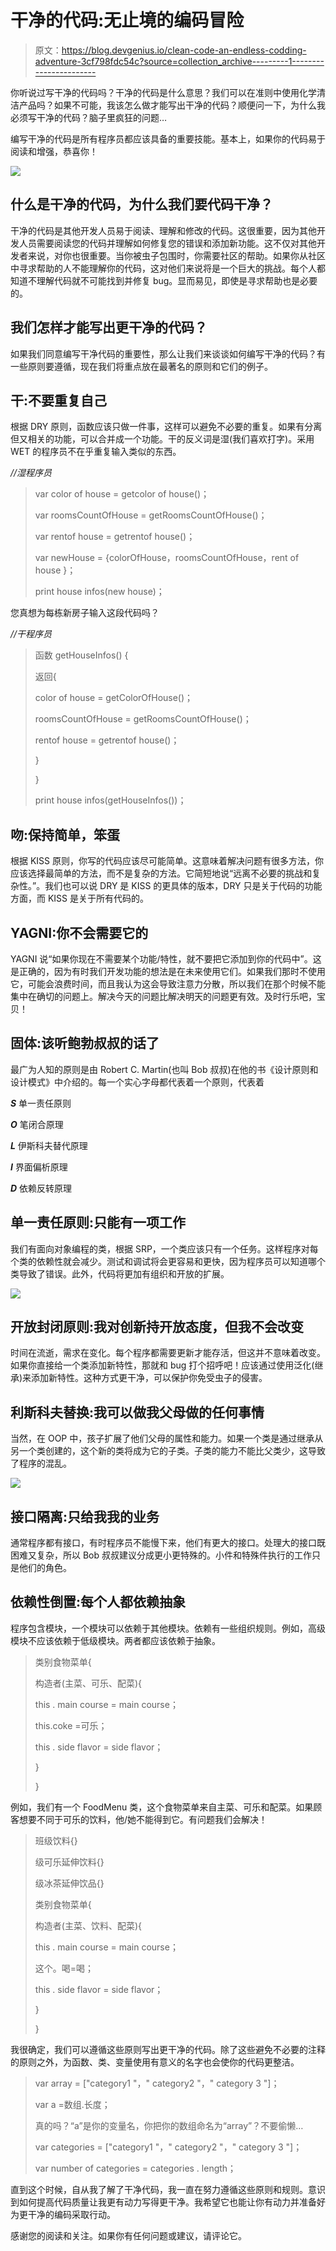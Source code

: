 # 干净的代码:无止境的编码冒险

> 原文：<https://blog.devgenius.io/clean-code-an-endless-codding-adventure-3cf798fdc54c?source=collection_archive---------1----------------------->

你听说过写干净的代码吗？干净的代码是什么意思？我们可以在准则中使用化学清洁产品吗？如果不可能，我该怎么做才能写出干净的代码？顺便问一下，为什么我必须写干净的代码？脑子里疯狂的问题…

编写干净的代码是所有程序员都应该具备的重要技能。基本上，如果你的代码易于阅读和增强，恭喜你！

![](img/30af2d913dff56139f1a6d28f4cf83dc.png)

## 什么是干净的代码，为什么我们要代码干净？

干净的代码是其他开发人员易于阅读、理解和修改的代码。这很重要，因为其他开发人员需要阅读您的代码并理解如何修复您的错误和添加新功能。这不仅对其他开发者来说，对你也很重要。当你被虫子包围时，你需要社区的帮助。如果你从社区中寻求帮助的人不能理解你的代码，这对他们来说将是一个巨大的挑战。每个人都知道不理解代码就不可能找到并修复 bug。显而易见，即使是寻求帮助也是必要的。

## **我们怎样才能写出更干净的代码？**

如果我们同意编写干净代码的重要性，那么让我们来谈谈如何编写干净的代码？有一些原则要遵循，现在我们将重点放在最著名的原则和它们的例子。

## **干:不要重复自己**

根据 DRY 原则，函数应该只做一件事，这样可以避免不必要的重复。如果有分离但又相关的功能，可以合并成一个功能。干的反义词是湿(我们喜欢打字)。采用 WET 的程序员不在乎重复输入类似的东西。

*//湿程序员*

> var color of house = getcolor of house()；
> 
> var roomsCountOfHouse = getRoomsCountOfHouse()；
> 
> var rentof house = getrentof house()；
> 
> var newHouse = {colorOfHouse，roomsCountOfHouse，rent of house }；
> 
> print house infos(new house)；

您真想为每栋新房子输入这段代码吗？

*//干程序员*

> 函数 getHouseInfos() {
> 
> 返回{
> 
> color of house = getColorOfHouse()；
> 
> roomsCountOfHouse = getRoomsCountOfHouse()；
> 
> rentof house = getrentof house()；
> 
> }
> 
> }
> 
> print house infos(getHouseInfos())；

## 吻:保持简单，笨蛋

根据 KISS 原则，你写的代码应该尽可能简单。这意味着解决问题有很多方法，你应该选择最简单的方法，而不是复杂的方法。它简短地说“远离不必要的挑战和复杂性。”。我们也可以说 DRY 是 KISS 的更具体的版本，DRY 只是关于代码的功能方面，而 KISS 是关于所有代码的。

## YAGNI:你不会需要它的

YAGNI 说“如果你现在不需要某个功能/特性，就不要把它添加到你的代码中”。这是正确的，因为有时我们开发功能的想法是在未来使用它们。如果我们那时不使用它，可能会浪费时间，而且我认为这会导致注意力分散，所以我们在那个时候不能集中在确切的问题上。解决今天的问题比解决明天的问题更有效。及时行乐吧，宝贝！

## 固体:该听鲍勃叔叔的话了

最广为人知的原则是由 Robert C. Martin(也叫 Bob 叔叔)在他的书《设计原则和设计模式》中介绍的。每一个实心字母都代表着一个原则，代表着

***S*** 单一责任原则

***O*** 笔闭合原理

***L*** 伊斯科夫替代原理

***I*** 界面偏析原理

***D*** 依赖反转原理

## **单一责任原则:只能有一项工作**

我们有面向对象编程的类，根据 SRP，一个类应该只有一个任务。这样程序对每个类的依赖性就会减少。测试和调试将会更容易和更快，因为程序员可以知道哪个类导致了错误。此外，代码将更加有组织和开放的扩展。

![](img/8aa5626ebac3970c8bec5c7a85647e95.png)

## 开放封闭原则:我对创新持开放态度，但我不会改变

时间在流逝，需求在变化。每个程序都需要更新才能存活，但这并不意味着改变。如果你直接给一个类添加新特性，那就和 bug 打个招呼吧！应该通过使用泛化(继承)来添加新特性。这种方式更干净，可以保护你免受虫子的侵害。

## 利斯科夫替换:我可以做我父母做的任何事情

当然，在 OOP 中，孩子扩展了他们父母的属性和能力。如果一个类是通过继承从另一个类创建的，这个新的类将成为它的子类。子类的能力不能比父类少，这导致了程序的混乱。

![](img/ae1e8a54f2140e3bd12ffb7df3efc097.png)

## 接口隔离:只给我我的业务

通常程序都有接口，有时程序员不能慢下来，他们有更大的接口。处理大的接口既困难又复杂，所以 Bob 叔叔建议分成更小更特殊的。小件和特殊件执行的工作只是他们的角色。

## 依赖性倒置:每个人都依赖抽象

程序包含模块，一个模块可以依赖于其他模块。依赖有一些组织规则。例如，高级模块不应该依赖于低级模块。两者都应该依赖于抽象。

> 类别食物菜单{
> 
> 构造者(主菜、可乐、配菜){
> 
> this . main course = main course；
> 
> this.coke =可乐；
> 
> this . side flavor = side flavor；
> 
> }
> 
> }

例如，我们有一个 FoodMenu 类，这个食物菜单来自主菜、可乐和配菜。如果顾客想要不同于可乐的饮料，他/她不能得到它。有问题我们会解决！

> 班级饮料{}
> 
> 级可乐延伸饮料{}
> 
> 级冰茶延伸饮品{}
> 
> 类别食物菜单{
> 
> 构造者(主菜、饮料、配菜){
> 
> this . main course = main course；
> 
> 这个。喝=喝；
> 
> this . side flavor = side flavor；
> 
> }
> 
> }

我很确定，我们可以遵循这些原则写出更干净的代码。除了这些避免不必要的注释的原则之外，为函数、类、变量使用有意义的名字也会使你的代码更整洁。

> var array = ["category1 "，" category2 "，" category 3 "]；
> 
> var a =数组.长度；
> 
> 真的吗？“a”是你的变量名，你把你的数组命名为“array”？不要偷懒…
> 
> var categories = ["category1 "，" category2 "，" category 3 "]；
> 
> var number of categories = categories . length；

直到这个时候，自从我了解了干净代码，我一直在努力遵循这些原则和规则。意识到如何提高代码质量让我更有动力写得更干净。我希望它也能让你有动力并准备好为更干净的编码采取行动。

感谢您的阅读和关注。如果你有任何问题或建议，请评论它。